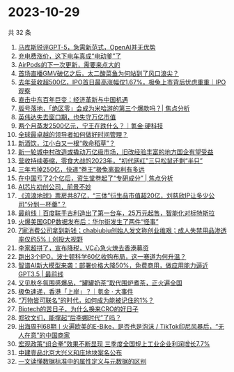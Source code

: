 # 2023-10-29

共 32 条

<!-- BEGIN 36KR -->
<!-- 最后更新时间 2023-10-29 00:07:29 +0800 -->
1. [马库斯锐评GPT-5，急需新范式，OpenAI并无优势](https://36kr.com/p/2492599354316934)
1. [充电费涨价，这下电车真成“电动爹”了](https://36kr.com/p/2493372235667331)
1. [AirPods的下一次更新，需要来点大的](https://36kr.com/p/2492616240259202)
1. [首场直播GMV破亿之后，太二酸菜鱼为何站到了风口浪尖？](https://36kr.com/p/2492817898346628)
1. [去年营收超500亿，IPO首日最高涨幅仅1.67%，极兔上市背后忧虑重重｜IPO观察](https://36kr.com/p/2492518422402951)
1. [直击中东百年巨变：经济革新与中国机遇](https://36kr.com/p/2488166668834948)
1. [版号落地，「绝区零」会成为米哈游的第三个爆款吗？| 焦点分析](https://36kr.com/p/2492455390877569)
1. [英伟达失去窗口期，也失守万亿市值](https://36kr.com/p/2492663910242177)
1. [两个月蒸发2500亿元，宁王在跌什么？｜氪金·硬科技](https://36kr.com/p/2493534965716872)
1. [全球最卓越的领导者如何做好时间管理？](https://36kr.com/p/2491014009854083)
1. [新酒饮，江小白又一根“救命稻草”？](https://36kr.com/p/2492627172450439)
1. [新一轮城中村改造或撬动万亿级市场，旧改经验丰富的地方国企有望受益](https://36kr.com/p/2493438222295168)
1. [营收持续萎缩，零食大战的2023年，“初代网红”三只松鼠还剩“半只”](https://36kr.com/p/2493430468777862)
1. [三年亏掉250亿，快递“卷王”极兔离盈利有多远](https://36kr.com/p/2492798720284552)
1. [在中国亏了2个亿后，资生堂卷起了“专研成分”  | 焦点分析](https://36kr.com/p/2493396843108230)
1. [AI芯片初创公司，前景不妙](https://36kr.com/p/2493523394434944)
1. [《流浪地球》票房共87亿，“三体”衍生品市值超20亿，刘慈欣IP让多少公司“分到一杯羹”？](https://36kr.com/p/2493476669398920)
1. [最前线｜百度联手吉利造出了第一台车，25万元起售，智能化对标特斯拉](https://36kr.com/p/2493693614069638)
1. [火爆美国GDP数据发布后：华尔街发生了两件“怪事”](https://36kr.com/p/2493525606717574)
1. [7家消费公司拿到新钱；chabiubiu创始人发文称创业维艰；成人失禁用品渗透率仅约5%丨创投大视野](https://36kr.com/p/2493246838347907)
1. [李家超拼了，宣布降税，VC心急火燎去香港募资](https://36kr.com/p/2493502306408327)
1. [跑出3个IPO，波士顿科学60亿收购布局，这一赛道为何升温？](https://36kr.com/p/2493313457756289)
1. [智谱AI新大模型来袭：部署价格大降50%，免费商用，做应用能力逼近GPT3.5 | 最前线](https://36kr.com/p/2492837362112392)
1. [又见秋冬氛围感爆品，“罐罐奶茶”取代围炉煮茶，正火遍全国](https://36kr.com/p/2493391410435975)
1. [极兔速递，香港「上岸」？｜氪金 · 大事件](https://36kr.com/p/2492520706988162)
1. [“万物皆可联名”的时代，如何成为能被记住的1%？](https://36kr.com/p/2493517142120320)
1. [Biotech的苦日子，为什么换来CRO的好日子](https://36kr.com/p/2492619079079810)
1. [郑钦文们，能撑起“后李娜时代”了吗？](https://36kr.com/p/2492694722713475)
1. [出海周刊68期丨火遍欧美的E-Bike，是否也是泡沫 / TikTok印尼风暴后，“无人在意”的中国商家](https://36kr.com/p/2492731891439495)
1. [宏观政策“组合拳”效果不断显现 三季度全国规上工业企业利润增长7.7%](https://36kr.com/p/2493926822434691)
1. [中建壹品北京大兴义和庄地块案名公布](https://36kr.com/p/2493767197923456)
1. [一文读懂数据标准中的属性定义与元数据的区别](https://36kr.com/p/2493323906291846)
<!-- END 36KR -->